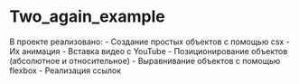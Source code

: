 # Two_again_example
В проекте реализовано: - Создание простых объектов с помощью csх - Их анимация - Вставка видео с YouTube - Позиционирование объектов (абсолютное и относительное) - Выравнивание объектов с помощью flexbox - Реализация ссылок
